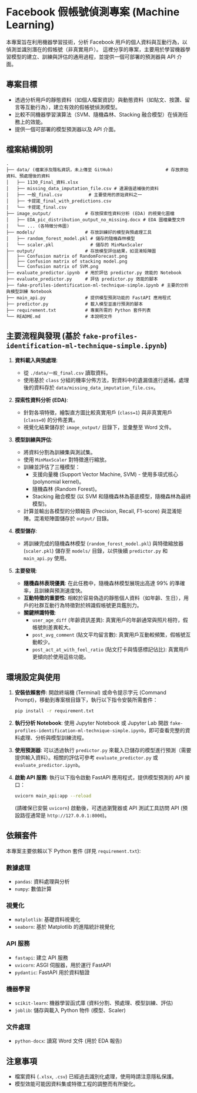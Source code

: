 # Facebook 假帳號偵測專案 (Machine Learning)

本專案旨在利用機器學習技術，分析 Facebook 用戶的個人資料與互動行為，以偵測並識別潛在的假帳號（非真實用戶）。
這裡分享的專案，主要用於學習機器學習模型的建立、訓練與評估的通用過程，並提供一個可部署的預測器與 API 介面。

## 專案目標

*   透過分析用戶的靜態資料（如個人檔案資訊）與動態資料（如貼文、按讚、留言等互動行為），建立有效的假帳號偵測模型。
*   比較不同機器學習演算法（SVM、隨機森林、Stacking 融合模型）在偵測任務上的效能。
*   提供一個可部署的模型預測器以及 API 介面。

## 檔案結構說明

```
.
├── data/ (檔案涉及隱私資訊，未上傳至 GitHub)                    # 存放原始資料、預處理後的資料
│   ├── 1130_Final_資料.xlsx
│   ├── missing_data_imputation_file.csv # 遺漏值遞補後的資料
│   ├── 一般_final.csv          # 主要使用的原始資料之一
│   ├── 卡提諾_final_with_predictions.csv
│   └── 卡提諾_final.csv
├── image_output/             # 存放探索性資料分析 (EDA) 的視覺化圖檔
│   ├── EDA_pic_distribution_output_no_missing.docx # EDA 圖檔彙整文件
│   └── ... (各特徵分佈圖)
├── models/                   # 存放訓練好的模型與預處理工具
│   ├── random_forest_model.pkl # 儲存的隨機森林模型
│   └── scaler.pkl              # 儲存的 MinMaxScaler
├── output/                   # 存放模型評估結果，如混淆矩陣圖
│   ├── Confusion matrix of RandomForecast.png
│   ├── Confusion matrix of stacking model.png
│   └── Confusion matrix of SVM.png
├── evaluate_predictor.ipynb  # 用於評估 predictor.py 效能的 Notebook
├── evaluate_predictor.py     # 評估 predictor.py 效能的腳本
├── fake-profiles-identification-ml-technique-simple.ipynb # 主要的分析與模型訓練 Notebook
├── main_api.py               # 提供模型預測功能的 FastAPI 應用程式
├── predictor.py              # 載入模型並進行預測的腳本
├── requirement.txt           # 專案所需的 Python 套件列表
└── README.md                 # 本說明文件
```

## 主要流程與發現 (基於 `fake-profiles-identification-ml-technique-simple.ipynb`)

1.  **資料載入與預處理**:
    *   從 `./data/一般_final.csv` 讀取資料。
    *   使用基於 `class` 分組的機率分佈方法，對資料中的遺漏值進行遞補，處理後的資料存於 `data/missing_data_imputation_file.csv`。

2.  **探索性資料分析 (EDA)**:
    *   針對各項特徵，繪製直方圖比較真實用戶 (`class=1`) 與非真實用戶 (`class=0`) 的分佈差異。
    *   視覺化結果儲存於 `image_output/` 目錄下，並彙整至 Word 文件。

3.  **模型訓練與評估**:
    *   將資料分割為訓練集與測試集。
    *   使用 `MinMaxScaler` 對特徵進行縮放。
    *   訓練並評估了三種模型：
        *   支援向量機 (Support Vector Machine, SVM) - 使用多項式核心 (polynomial kernel)。
        *   隨機森林 (Random Forest)。
        *   Stacking 融合模型 (以 SVM 和隨機森林為基底模型，隨機森林為最終模型)。
    *   計算並輸出各模型的分類報告 (Precision, Recall, F1-score) 與混淆矩陣。混淆矩陣圖儲存於 `output/` 目錄。

4.  **模型儲存**:
    *   將訓練完成的隨機森林模型 (`random_forest_model.pkl`) 與特徵縮放器 (`scaler.pkl`) 儲存至 `models/` 目錄，以供後續 `predictor.py` 和 `main_api.py` 使用。

5.  **主要發現**:
    *   **隨機森林表現優異**: 在此任務中，隨機森林模型展現出高達 99% 的準確率，且訓練與預測速度快。
    *   **互動特徵的重要性**: 相較於容易偽造的靜態個人資料（如年齡、生日），用戶的社群互動行為特徵對於辨識假帳號更具鑑別力。
    *   **關鍵辨識特徵**:
        *   `user_age_diff` (年齡資訊差異): 真實用戶的年齡通常與照片相符，假帳號則差異較大。
        *   `post_avg_comment` (貼文平均留言數): 真實用戶互動較頻繁，假帳號互動較少。
        *   `post_act_at_with_feel_ratio` (貼文打卡與情感標記佔比): 真實用戶更傾向於使用這些功能。

## 環境設定與使用

1.  **安裝依賴套件**:
    開啟終端機 (Terminal) 或命令提示字元 (Command Prompt)，移動到專案根目錄下，執行以下指令安裝所需套件：
    ```bash
    pip install -r requirement.txt
    ```

2.  **執行分析 Notebook**:
    使用 Jupyter Notebook 或 Jupyter Lab 開啟 `fake-profiles-identification-ml-technique-simple.ipynb`，即可查看完整的資料處理、分析與模型訓練流程。

3.  **使用預測器**:
    可以透過執行 `predictor.py` 來載入已儲存的模型進行預測（需要提供輸入資料）。相關的評估可參考 `evaluate_predictor.py` 或 `evaluate_predictor.ipynb`。

4.  **啟動 API 服務**:
    執行以下指令啟動 FastAPI 應用程式，提供模型預測的 API 接口：
    ```bash
    uvicorn main_api:app --reload
    ```
    (請確保已安裝 `uvicorn`)
    啟動後，可透過瀏覽器或 API 測試工具訪問 API (預設路徑通常是 `http://127.0.0.1:8000`)。

## 依賴套件

本專案主要依賴以下 Python 套件 (詳見 `requirement.txt`):

### 數據處理
*   `pandas`: 資料處理與分析
*   `numpy`: 數值計算

### 視覺化
*   `matplotlib`: 基礎資料視覺化
*   `seaborn`: 基於 Matplotlib 的進階統計視覺化

### API 服務
*   `fastapi`: 建立 API 服務
*   `uvicorn`: ASGI 伺服器，用於運行 FastAPI
*   `pydantic`: FastAPI 用於資料驗證

### 機器學習
*   `scikit-learn`: 機器學習函式庫 (資料分割、預處理、模型訓練、評估)
*   `joblib`: 儲存與載入 Python 物件 (模型、Scaler)

### 文件處理
*   `python-docx`: 讀寫 Word 文件 (用於 EDA 報告)

## 注意事項

*   檔案資料 (`.xlsx`, `.csv`) 已經過去識別化處理，使用時請注意隱私保護。
*   模型效能可能因資料集或特徵工程的調整而有所變化。
